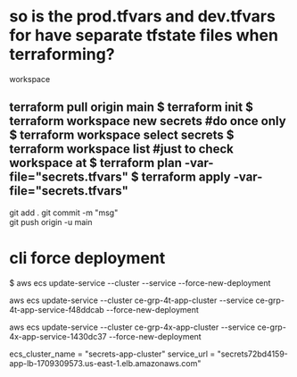 

# so is the prod.tfvars and dev.tfvars for have separate tfstate files when terraforming?
workspace

terraform pull origin main
$ terraform init
$ terraform workspace new secrets #do once only
$ terraform workspace select secrets
$ terraform workspace list #just to check workspace at
$ terraform plan -var-file="secrets.tfvars"
$ terraform apply -var-file="secrets.tfvars"
----------------------------------------------------

git add .
git commit -m "msg"  
git push origin -u main


# cli force deployment
$ aws ecs update-service --cluster <cluster-name> --service <service-name> --force-new-deployment

aws ecs update-service --cluster ce-grp-4t-app-cluster --service ce-grp-4t-app-service-f48ddcab --force-new-deployment

aws ecs update-service --cluster ce-grp-4x-app-cluster --service ce-grp-4x-app-service-1430dc37 --force-new-deployment

ecs_cluster_name = "secrets-app-cluster"
service_url = "secrets72bd4159-app-lb-1709309573.us-east-1.elb.amazonaws.com"